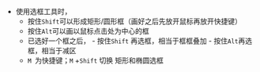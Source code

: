 - 使用选框工具时，
    - 按住`Shift`可以形成矩形/圆形框（画好之后先放开鼠标再放开快捷键）
    - 按住`Alt`可以画以鼠标点击处为中心的框
    - 已选好一个框之后，
          - 按住`Shift` 再选框，相当于框框叠加
          - 按住`Alt`再选框，相当于减区
    - `M `为快捷键；`M` +`Shift`  切换 矩形和椭圆选框